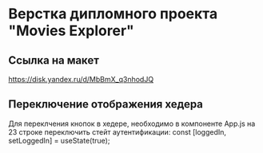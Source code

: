 # Верстка дипломного проекта "Movies Explorer" 



## Ссылка на макет

https://disk.yandex.ru/d/MbBmX_q3nhodJQ

## Переключение отображения хедера

Для переклчения кнопок в хедере, необходимо в компоненте App.js на 23 строке переключить стейт аутентификации:
const [loggedIn, setLoggedIn] = useState(true);
